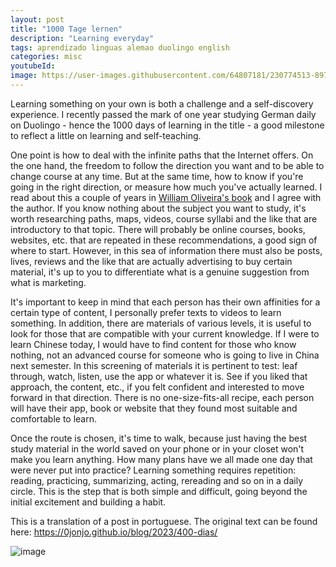 ```yaml
---
layout: post
title: "1000 Tage lernen"
description: "Learning everyday"
tags: aprendizado linguas alemao duolingo english
categories: misc
youtubeId:
image: https://user-images.githubusercontent.com/64807181/230774513-897eed58-80cb-4ba3-a883-6b3b04a7bf20.png
---
```


Learning something on your own is both a challenge and a self-discovery experience. I recently passed the mark of one year studying German daily on Duolingo - hence the 1000 days of learning in the title - a good milestone to reflect a little on learning and self-teaching.

One point is how to deal with the infinite paths that the Internet offers. On the one hand, the freedom to follow the direction you want and to be able to change course at any time. But at the same time, how to know if you're going in the right direction, or measure how much you've actually learned. I read about this a couple of years in [William Oliveira's book](https://www.casadocodigo.com.br/products/livro-navegando-universo) and I agree with the author. If you know nothing about the subject you want to study, it's worth researching paths, maps, videos, course syllabi and the like that are introductory to that topic. There will probably be online courses, books, websites, etc. that are repeated in these recommendations, a good sign of where to start. However, in this sea of information there must also be posts, lives, reviews and the like that are actually advertising to buy certain material, it's up to you to differentiate what is a genuine suggestion from what is marketing.

It's important to keep in mind that each person has their own affinities for a certain type of content, I personally prefer texts to videos to learn something. In addition, there are materials of various levels, it is useful to look for those that are compatible with your current knowledge. If I were to learn Chinese today, I would have to find content for those who know nothing, not an advanced course for someone who is going to live in China next semester. In this screening of materials it is pertinent to test: leaf through, watch, listen, use the app or whatever it is. See if you liked that approach, the content, etc., if you felt confident and interested to move forward in that direction. There is no one-size-fits-all recipe, each person will have their app, book or website that they found most suitable and comfortable to learn.

Once the route is chosen, it's time to walk, because just having the best study material in the world saved on your phone or in your closet won't make you learn anything. How many plans have we all made one day that were never put into practice? Learning something requires repetition: reading, practicing, summarizing, acting, rereading and so on in a daily circle. This is the step that is both simple and difficult, going beyond the initial excitement and building a habit.

This is a translation of a post in portuguese. The original text can be found here: <https://0jonjo.github.io/blog/2023/400-dias/>

![image](https://user-images.githubusercontent.com/64807181/230774513-897eed58-80cb-4ba3-a883-6b3b04a7bf20.png)
